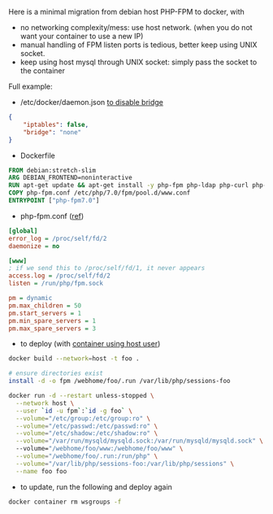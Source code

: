 Here is a minimal migration from debian host PHP-FPM to docker, with
* no networking complexity/mess: use host network. (when you do not want your container to use a new IP)
* manual handling of FPM listen ports is tedious, better keep using UNIX socket.
* keep using host mysql through UNIX socket: simply pass the socket to the container

Full example:

* /etc/docker/daemon.json [to disable bridge](https://stackoverflow.com/questions/52146056/how-to-delete-disable-docker0-bridge-on-docker-startup)
```json
{
    "iptables": false,
    "bridge": "none"
}
```

* Dockerfile
```Dockerfile 
FROM debian:stretch-slim
ARG DEBIAN_FRONTEND=noninteractive
RUN apt-get update && apt-get install -y php-fpm php-ldap php-curl php-mbstring php-cas
COPY php-fpm.conf /etc/php/7.0/fpm/pool.d/www.conf
ENTRYPOINT ["php-fpm7.0"]
```

* php-fpm.conf ([ref](https://serverfault.com/questions/658367/how-to-get-php-fpm-to-log-to-stdout-stderr-when-running-in-a-docker-container))
```ini
[global]
error_log = /proc/self/fd/2
daemonize = no

[www]
; if we send this to /proc/self/fd/1, it never appears
access.log = /proc/self/fd/2
listen = /run/php/fpm.sock

pm = dynamic
pm.max_children = 50
pm.start_servers = 1
pm.min_spare_servers = 1
pm.max_spare_servers = 3
```

* to deploy (with [container using host user](https://medium.com/faun/set-current-host-user-for-docker-container-4e521cef9ffc))

```sh
docker build --network=host -t foo .

# ensure directories exist
install -d -o fpm /webhome/foo/.run /var/lib/php/sessions-foo

docker run -d --restart unless-stopped \
  --network host \
  --user `id -u fpm`:`id -g foo` \
  --volume="/etc/group:/etc/group:ro" \
  --volume="/etc/passwd:/etc/passwd:ro" \
  --volume="/etc/shadow:/etc/shadow:ro" \
  --volume="/var/run/mysqld/mysqld.sock:/var/run/mysqld/mysqld.sock" \  
  --volume="/webhome/foo/www:/webhome/foo/www" \
  --volume="/webhome/foo/.run:/run/php" \
  --volume="/var/lib/php/sessions-foo:/var/lib/php/sessions" \
  --name foo foo
```

* to update, run the following and deploy again
```sh
docker container rm wsgroups -f
```
